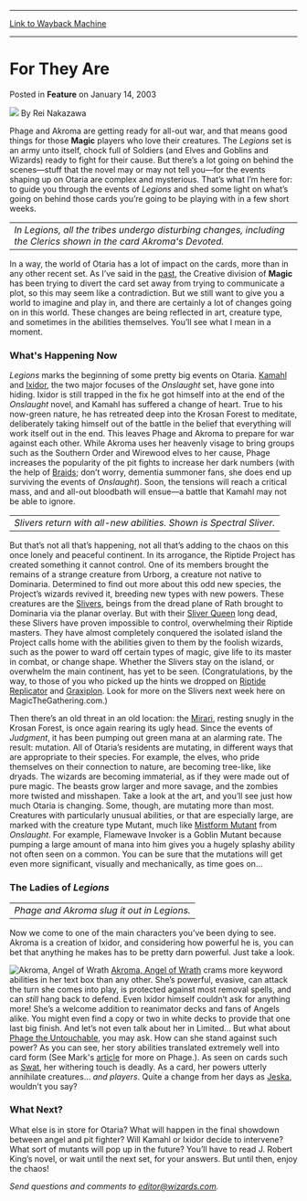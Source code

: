 
---
[Link to Wayback Machine](https://web.archive.org/web/20200926153425/https://magic.wizards.com/en/articles/archive/feature/they-are-2003-01-14)

[_metadata_:author]:- "Rei Nakazawa"
[_metadata_:description]:- "Phage and Akroma are getting ready for all-out war, and that means good things for those Magic players who love their creatures. The Legions set is an army unto itself, chock full of Soldiers (and Elves and Goblins and Wizards) ready to fight for their cause. But there’s a lot going on behind the scenes—stuff that the novel may or may not tell you—for the events shaping up on Otaria are complex and mysterious."
[_metadata_:generator]:- "Drupal 7 (http://drupal.org)"
[_metadata_:publish_date]:- "2003-01-14"
[_metadata_:title]:- "For They Are"
[_metadata_:wayback_capture_timestamp]:- "2020-09-26 15:34:25+00:00"
[_metadata_:wayback_raw_url]:- "https://web.archive.org/web/20200926153425id_/https://magic.wizards.com/en/articles/archive/feature/they-are-2003-01-14"
[_metadata_:wayback_url]:- "https://magic.wizards.com/en/articles/archive/feature/they-are-2003-01-14"
---


For They Are
============



 Posted in **Feature**
 on January 14, 2003 






![](https://media.magic.wizards.com/styles/auth_small/public/images/person/authorpic_reinakazawa.jpg)
By Rei Nakazawa











Phage and Akroma are getting ready for all-out war, and that means good things for those **Magic** players who love their creatures. The *Legions* set is an army unto itself, chock full of Soldiers (and Elves and Goblins and Wizards) ready to fight for their cause. But there’s a lot going on behind the scenes—stuff that the novel may or may not tell you—for the events shaping up on Otaria are complex and mysterious. That’s what I’m here for: to guide you through the events of *Legions* and shed some light on what’s going on behind those cards you’re going to be playing with in a few short weeks.




|  |
| --- |
| *In Legions, all the tribes undergo disturbing changes, including the Clerics shown in the card Akroma's Devoted.* |

In a way, the world of Otaria has a lot of impact on the cards, more than in any other recent set. As I’ve said in the [past](http://archive.wizards.com/default.asp?x=mtgcom/feature/91), the Creative division of **Magic** has been trying to divert the card set away from trying to communicate a plot, so this may seem like a contradiction. But we still want to give you a world to imagine and play in, and there are certainly a lot of changes going on in this world. These changes are being reflected in art, creature type, and sometimes in the abilities themselves. You’ll see what I mean in a moment.


### What's Happening Now


*Legions* marks the beginning of some pretty big events on Otaria. [Kamahl](http://gatherer.wizards.com/Pages/Card/Details.aspx?name=Kamahl) and [Ixidor](http://gatherer.wizards.com/Pages/Card/Details.aspx?name=Ixidor), the two major focuses of the *Onslaught* set, have gone into hiding. Ixidor is still trapped in the fix he got himself into at the end of the *Onslaught* novel, and Kamahl has suffered a change of heart. True to his now-green nature, he has retreated deep into the Krosan Forest to meditate, deliberately taking himself out of the battle in the belief that everything will work itself out in the end. This leaves Phage and Akroma to prepare for war against each other. While Akroma uses her heavenly visage to bring groups such as the Southern Order and Wirewood elves to her cause, Phage increases the popularity of the pit fights to increase her dark numbers (with the help of [Braids](http://gatherer.wizards.com/Pages/Card/Details.aspx?name=Braids); don’t worry, dementia summoner fans, she does end up surviving the events of *Onslaught*). Soon, the tensions will reach a critical mass, and and all-out bloodbath will ensue—a battle that Kamahl may not be able to ignore.




|  |
| --- |
| *Slivers return with all-new abilities. Shown is Spectral Sliver.* |

But that’s not all that’s happening, not all that’s adding to the chaos on this once lonely and peaceful continent. In its arrogance, the Riptide Project has created something it cannot control. One of its members brought the remains of a strange creature from Urborg, a creature not native to Dominaria. Determined to find out more about this odd new species, the Project’s wizards revived it, breeding new types with new powers. These creatures are the [Slivers](http://archive.wizards.com/default.asp?x=sideboard/feature/2003010a), beings from the dread plane of Rath brought to Dominaria via the planar overlay. But with their [Sliver Queen](http://gatherer.wizards.com/Pages/Card/Details.aspx?&name=Sliver%2BQueen) long dead, these Slivers have proven impossible to control, overwhelming their Riptide masters. They have almost completely conquered the isolated island the Project calls home with the abilities given to them by the foolish wizards, such as the power to ward off certain types of magic, give life to its master in combat, or change shape. Whether the Slivers stay on the island, or overwhelm the main continent, has yet to be seen. (Congratulations, by the way, to those of you who picked up the hints we dropped on [Riptide Replicator](http://gatherer.wizards.com/Pages/Card/Details.aspx?name=Riptide+Replicator) and [Graxiplon](http://gatherer.wizards.com/Pages/Card/Details.aspx?name=Graxiplon). Look for more on the Slivers next week here on MagicTheGathering.com.)


Then there’s an old threat in an old location: the [Mirari](http://gatherer.wizards.com/Pages/Card/Details.aspx?name=Mirari), resting snugly in the Krosan Forest, is once again rearing its ugly head. Since the events of *Judgment*, it has been pumping out green mana at an alarming rate. The result: mutation. All of Otaria’s residents are mutating, in different ways that are appropriate to their species. For example, the elves, who pride themselves on their connection to nature, are becoming tree-like, like dryads. The wizards are becoming immaterial, as if they were made out of pure magic. The beasts grow larger and more savage, and the zombies more twisted and misshapen. Take a look at the art, and you’ll see just how much Otaria is changing. Some, though, are mutating more than most. Creatures with particularly unusual abilities, or that are especially large, are marked with the creature type Mutant, much like [Mistform Mutant](http://gatherer.wizards.com/Pages/Card/Details.aspx?name=Mistform+Mutant) from *Onslaught*. For example, Flamewave Invoker is a Goblin Mutant because pumping a large amount of mana into him gives you a hugely splashy ability not often seen on a common. You can be sure that the mutations will get even more significant, visually and mechanically, as time goes on…


### The Ladies of *Legions*




|  |
| --- |
| *Phage and Akroma slug it out in Legions.* |

Now we come to one of the main characters you’ve been dying to see. Akroma is a creation of Ixidor, and considering how powerful he is, you can bet that anything he makes has to be pretty darn powerful. Just take a look.

![Akroma, Angel of Wrath](http://gatherer.wizards.com/Handlers/Image.ashx?type=card&name=Akroma%2C+Angel+of+Wrath)
[Akroma, Angel of Wrath](http://gatherer.wizards.com/Pages/Card/Details.aspx?name=Akroma%2C+Angel+of+Wrath) crams more keyword abilities in her text box than any other. She’s powerful, evasive, can attack the turn she comes into play, is protected against most removal spells, and can *still* hang back to defend. Even Ixidor himself couldn’t ask for anything more! She’s a welcome addition to reanimator decks and fans of Angels alike. You might even find a copy or two in white decks to provide that one last big finish. And let’s not even talk about her in Limited…
 But what about [Phage the Untouchable](http://gatherer.wizards.com/Pages/Card/Details.aspx?&name=Phage%2Bthe%2BUntouchable), you may ask. How can she stand against such power? As you can see, her story abilities translated extremely well into card form (See Mark's [article](/en/articles/archive/making-magic/trigger-happy-2003-01-06) for more on Phage.). As seen on cards such as [Swat](http://gatherer.wizards.com/Pages/Card/Details.aspx?name=Swat), her withering touch is deadly. As a card, her powers utterly annihilate creatures… *and players*. Quite a change from her days as [Jeska](http://gatherer.wizards.com/Pages/Card/Details.aspx?name=Jeska), wouldn’t you say?


### What Next?


What else is in store for Otaria? What will happen in the final showdown between angel and pit fighter? Will Kamahl or Ixidor decide to intervene? What sort of mutants will pop up in the future? You’ll have to read J. Robert King’s novel, or wait until the next set, for your answers. But until then, enjoy the chaos!


*Send questions and comments to editor@wizards.com.*





